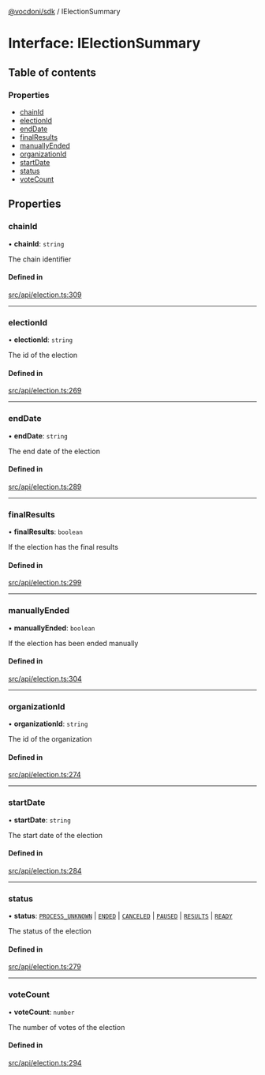 [@vocdoni/sdk](/sdk) / IElectionSummary

# Interface: IElectionSummary

## Table of contents

### Properties

- [chainId](IElectionSummary#chainid)
- [electionId](IElectionSummary#electionid)
- [endDate](IElectionSummary#enddate)
- [finalResults](IElectionSummary#finalresults)
- [manuallyEnded](IElectionSummary#manuallyended)
- [organizationId](IElectionSummary#organizationid)
- [startDate](IElectionSummary#startdate)
- [status](IElectionSummary#status)
- [voteCount](IElectionSummary#votecount)

## Properties

### chainId

• **chainId**: `string`

The chain identifier

#### Defined in

[src/api/election.ts:309](https://github.com/vocdoni/vocdoni-sdk/blob/179c92b4cecfec787d968dc02b519f64ee15c5d3/src/api/election.ts#L309)

___

### electionId

• **electionId**: `string`

The id of the election

#### Defined in

[src/api/election.ts:269](https://github.com/vocdoni/vocdoni-sdk/blob/179c92b4cecfec787d968dc02b519f64ee15c5d3/src/api/election.ts#L269)

___

### endDate

• **endDate**: `string`

The end date of the election

#### Defined in

[src/api/election.ts:289](https://github.com/vocdoni/vocdoni-sdk/blob/179c92b4cecfec787d968dc02b519f64ee15c5d3/src/api/election.ts#L289)

___

### finalResults

• **finalResults**: `boolean`

If the election has the final results

#### Defined in

[src/api/election.ts:299](https://github.com/vocdoni/vocdoni-sdk/blob/179c92b4cecfec787d968dc02b519f64ee15c5d3/src/api/election.ts#L299)

___

### manuallyEnded

• **manuallyEnded**: `boolean`

If the election has been ended manually

#### Defined in

[src/api/election.ts:304](https://github.com/vocdoni/vocdoni-sdk/blob/179c92b4cecfec787d968dc02b519f64ee15c5d3/src/api/election.ts#L304)

___

### organizationId

• **organizationId**: `string`

The id of the organization

#### Defined in

[src/api/election.ts:274](https://github.com/vocdoni/vocdoni-sdk/blob/179c92b4cecfec787d968dc02b519f64ee15c5d3/src/api/election.ts#L274)

___

### startDate

• **startDate**: `string`

The start date of the election

#### Defined in

[src/api/election.ts:284](https://github.com/vocdoni/vocdoni-sdk/blob/179c92b4cecfec787d968dc02b519f64ee15c5d3/src/api/election.ts#L284)

___

### status

• **status**: [`PROCESS_UNKNOWN`](../enums/ElectionStatus.md#process_unknown) \| [`ENDED`](../enums/ElectionStatus.md#ended) \| [`CANCELED`](../enums/ElectionStatus.md#canceled) \| [`PAUSED`](../enums/ElectionStatus.md#paused) \| [`RESULTS`](../enums/ElectionStatus.md#results) \| [`READY`](../enums/ElectionStatusReady#ready)

The status of the election

#### Defined in

[src/api/election.ts:279](https://github.com/vocdoni/vocdoni-sdk/blob/179c92b4cecfec787d968dc02b519f64ee15c5d3/src/api/election.ts#L279)

___

### voteCount

• **voteCount**: `number`

The number of votes of the election

#### Defined in

[src/api/election.ts:294](https://github.com/vocdoni/vocdoni-sdk/blob/179c92b4cecfec787d968dc02b519f64ee15c5d3/src/api/election.ts#L294)
